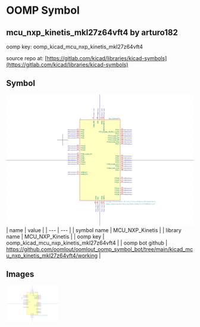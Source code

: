 # OOMP Symbol  
## mcu_nxp_kinetis_mkl27z64vft4  by arturo182  
  
oomp key: oomp_kicad_mcu_nxp_kinetis_mkl27z64vft4  
  
source repo at: [https://gitlab.com/kicad/libraries/kicad-symbols](https://gitlab.com/kicad/libraries/kicad-symbols)  
## Symbol  
  
[![working.png](working_600.png)](working.png)  
| name | value | 
| --- | --- | 
| symbol name | MCU_NXP_Kinetis | 
| library name | MCU_NXP_Kinetis | 
| oomp key | oomp_kicad_mcu_nxp_kinetis_mkl27z64vft4 | 
| oomp bot github | https://github.com/oomlout/oomlout_oomp_symbol_bot/tree/main/kicad_mcu_nxp_kinetis_mkl27z64vft4/working | 
## Images  
  
[![working.png](working_140.png)](working.png)  
